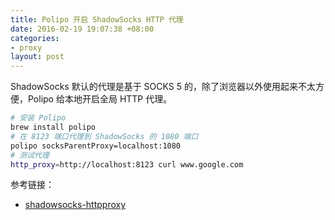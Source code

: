 ```yaml
---
title: Polipo 开启 ShadowSocks HTTP 代理
date: 2016-02-19 19:07:38 +08:00
categories:
- proxy
layout: post
---
```


ShadowSocks 默认的代理是基于 SOCKS 5 的，除了浏览器以外使用起来不太方便，Polipo 给本地开启全局 HTTP 代理。

``` bash
# 安装 Polipo
brew install polipo
# 在 8123 端口代理到 ShadowSocks 的 1080 端口
polipo socksParentProxy=localhost:1080
# 测试代理
http_proxy=http://localhost:8123 curl www.google.com
```

参考链接：

* [shadowsocks-httpproxy](http://supercocoa.github.io/2015/10/24/shadowsocks-httpproxy/)
